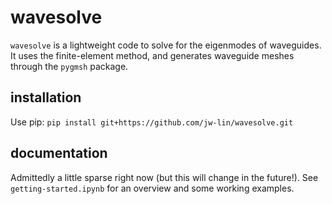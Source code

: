 # wavesolve
`wavesolve` is a lightweight code to solve for the eigenmodes of waveguides. 
It uses the finite-element method, and generates waveguide meshes through the `pygmsh` package.

## installation
Use pip: `pip install git+https://github.com/jw-lin/wavesolve.git`

## documentation
Admittedly a little sparse right now (but this will change in the future!). See `getting-started.ipynb` for an overview and some working examples.



